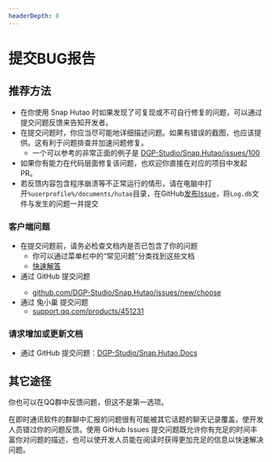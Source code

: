 ```yaml
---
headerDepth: 0
---
```


# 提交BUG报告

## 推荐方法

- 在你使用 Snap Hutao 时如果发现了可复现或不可自行修复的问题，可以通过提交问题反馈来告知开发者。
- 在提交问题时，你应当尽可能地详细描述问题。如果有错误的截图，也应该提供。这有利于问题排查并加速问题修复。
  - 一个可以参考的非常正面的例子是 [DGP-Studio/Snap.Hutao/issues/100](https://github.com/DGP-Studio/Snap.Hutao/issues/100)
- 如果你有能力在代码层面修复该问题，也欢迎你直接在对应的项目中发起 PR。
- 若反馈内容包含程序崩溃等不正常运行的情形，请在电脑中打开`%userprofile%/documents/hutao`目录，在GitHub[发布Issue](https://github.com/DGP-Studio/Snap.Hutao/issues/new/choose)，将`Log.db`文件与发生的问题一并提交

### 客户端问题
  - 在提交问题前，请务必检查文档内是否已包含了你的问题
    - 你可以通过菜单栏中的“常见问题”分类找到这些文档
    - [快速解答](/FAQ/most-frequent-questions.md)
  - 通过 GitHub 提交问题 <Badge text="推荐" type="tip" /> 
    - [github.com/DGP-Studio/Snap.Hutao/issues/new/choose](https://github.com/DGP-Studio/Snap.Hutao/issues/new/choose)
  - 通过 兔小巢 提交问题
    - [support.qq.com/products/451231](https://support.qq.com/products/451231)

### 请求增加或更新文档
  - 通过 GitHub 提交问题：[DGP-Studio/Snap.Hutao.Docs](https://github.com/DGP-Studio/Snap.Hutao.Docs/issues/new)

## 其它途径

你也可以在QQ群中反馈问题，但这不是第一选项。

在即时通讯软件的群聊中汇报的问题很有可能被其它话题的聊天记录覆盖，使开发人员错过你的问题反馈。使用 GitHub Issues 提交问题既允许你有充足的时间丰富你对问题的描述，也可以使开发人员能在阅读时获得更加充足的信息以快速解决问题。
